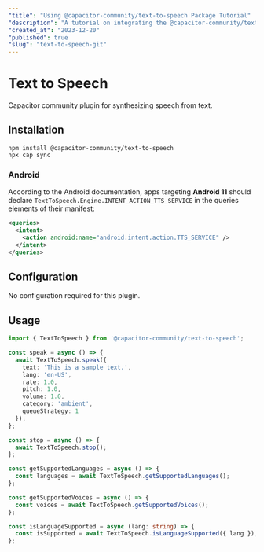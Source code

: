 ```yaml
---
"title": "Using @capacitor-community/text-to-speech Package Tutorial"
"description": "A tutorial on integrating the @capacitor-community/text-to-speech package for synthesizing speech from text in Capacitor."
"created_at": "2023-12-20"
"published": true
"slug": "text-to-speech-git"
---
```


# Text to Speech

Capacitor community plugin for synthesizing speech from text.

## Installation

```
npm install @capacitor-community/text-to-speech
npx cap sync
```

### Android

According to the Android documentation, apps targeting **Android 11** should declare `TextToSpeech.Engine.INTENT_ACTION_TTS_SERVICE` in the queries elements of their manifest:

```xml
<queries>
  <intent>
    <action android:name="android.intent.action.TTS_SERVICE" />
  </intent>
</queries>
```

## Configuration

No configuration required for this plugin.

## Usage

```typescript
import { TextToSpeech } from '@capacitor-community/text-to-speech';

const speak = async () => {
  await TextToSpeech.speak({
    text: 'This is a sample text.',
    lang: 'en-US',
    rate: 1.0,
    pitch: 1.0,
    volume: 1.0,
    category: 'ambient',
    queueStrategy: 1
  });
};

const stop = async () => {
  await TextToSpeech.stop();
};

const getSupportedLanguages = async () => {
  const languages = await TextToSpeech.getSupportedLanguages();
};

const getSupportedVoices = async () => {
  const voices = await TextToSpeech.getSupportedVoices();
};

const isLanguageSupported = async (lang: string) => {
  const isSupported = await TextToSpeech.isLanguageSupported({ lang });
};
```
```
